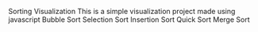 Sorting Visualization
This is a simple visualization project made using javascript
Bubble Sort
Selection Sort
Insertion Sort
Quick Sort
Merge Sort
